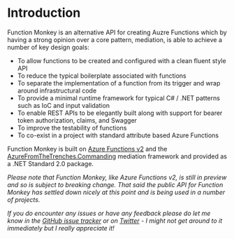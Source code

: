 # Introduction

Function Monkey is an alternative API for creating Auzre Functions which by having a strong opinion over a core pattern, mediation, is able to achieve a number of key design goals:

* To allow functions to be created and configured with a clean fluent style API
* To reduce the typical boilerplate associated with functions
* To separate the implementation of a function from its trigger and wrap around infrastructural code
* To provide a minimal runtime framework for typical C# / .NET patterns such as IoC and input validation
* To enable REST APIs to be elegantly built along with support for bearer token authorization, claims, and Swagger
* To improve the testability of functions
* To co-exist in a project with standard attribute based Azure Functions

Function Monkey is built on [Azure Functions v2](https://docs.microsoft.com/en-us/azure/azure-functions/functions-overview) and the [AzureFromTheTrenches.Commanding](https://commanding.azurefromthetrenches.com) mediation framework and provided as a .NET Standard 2.0 package.

_Please note that Function Monkey, like Azure Functions v2, is still in preview and so is subject to breaking change. That said the public API for Function Monkey has settled down nicely at this point and is being used in a number of projects._

_If you do encounter any issues or have any feedback please do let me know in the [GitHub issue tracker](https://github.com/JamesRandall/FunctionMonkey/issues) or on [Twitter](https://twitter.com/azuretrenches) - I might not get around to it immediately but I really appreciate it!_

